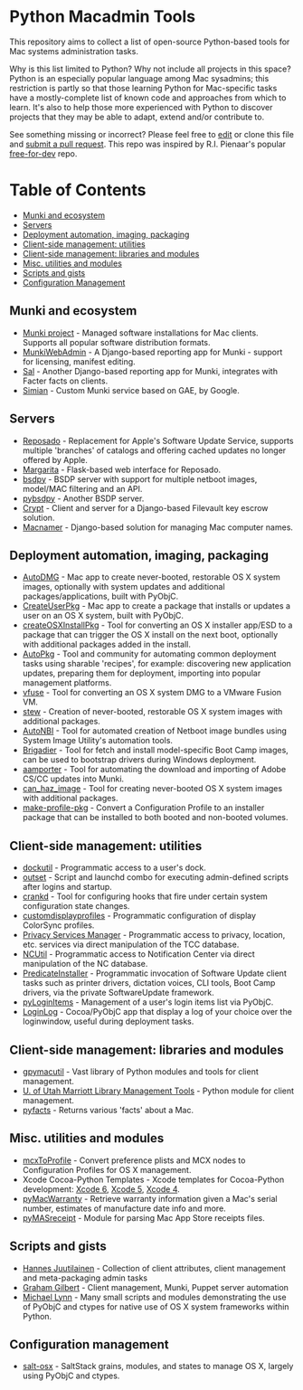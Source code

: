 # Python Macadmin Tools

This repository aims to collect a list of open-source Python-based tools for Mac systems administration tasks.

Why is this list limited to Python? Why not include all projects in this space? Python is an especially popular language among Mac sysadmins; this restriction is partly so that those learning Python for Mac-specific tasks have a mostly-complete list of known code and approaches from which to learn. It's also to help those more experienced with Python to discover projects that they may be able to adapt, extend and/or contribute to.

See something missing or incorrect? Please feel free to [edit](https://github.com/timsutton/python-macadmin-tools/edit/master/README.md) or clone this file and [submit a pull request](https://github.com/timsutton/python-macadmin-tools/pulls). This repo was inspired by R.I. Pienaar's popular [free-for-dev](https://github.com/ripienaar/free-for-dev) repo.

Table of Contents
=================

* [Munki and ecosystem](#munki-and-ecosystem)
* [Servers](#servers)
* [Deployment automation, imaging, packaging](#deployment-automation-imaging-packaging)
* [Client-side management: utilities](#client-side-management-utilities)
* [Client-side management: libraries and modules](#client-side-management-libraries-and-modules)
* [Misc. utilities and modules](#misc-utilities-and-modules)
* [Scripts and gists](#scripts-and-gists)
* [Configuration Management](#configuration-management)

## Munki and ecosystem
* [Munki project](https://github.com/munki/munki) - Managed software installations for Mac clients. Supports all popular software distribution formats.
* [MunkiWebAdmin](https://github.com/munki/munkiwebadmin) - A Django-based reporting app for Munki - support for licensing, manifest editing.
* [Sal](https://github.com/salsoftware/sal) - Another Django-based reporting app for Munki, integrates with Facter facts on clients.
* [Simian](https://github.com/google/simian) - Custom Munki service based on GAE, by Google.

## Servers
* [Reposado](https://github.com/wdas/reposado) - Replacement for Apple's Software Update Service, supports multiple 'branches' of catalogs and offering cached updates no longer offered by Apple.
* [Margarita](https://github.com/jessepeterson/margarita) - Flask-based web interface for Reposado. 
* [bsdpy](https://bitbucket.org/bruienne/bsdpy) - BSDP server with support for multiple netboot images, model/MAC filtering and an API.
* [pybsdpy](https://github.com/cabal95/pybsdp) - Another BSDP server.
* [Crypt](https://github.com/grahamgilbert/Crypt) - Client and server for a Django-based Filevault key escrow solution.
* [Macnamer](https://github.com/grahamgilbert/macnamer) - Django-based solution for managing Mac computer names.

## Deployment automation, imaging, packaging
* [AutoDMG](https://github.com/MagerValp/AutoDMG) - Mac app to create never-booted, restorable OS X system images, optionally with system updates and additional packages/applications, built with PyObjC.
* [CreateUserPkg](https://github.com/MagerValp/CreateUserPkg) - Mac app to create a package that installs or updates a user on an OS X system, built with PyObjC.
* [createOSXInstallPkg](https://github.com/munki/createOSXInstallPkg) - Tool for converting an OS X installer app/ESD to a package that can trigger the OS X install on the next boot, optionally with additional packages added in the install.
* [AutoPkg](https://github.com/autopkg/autopkg) - Tool and community for automating common deployment tasks using sharable 'recipes', for example: discovering new application updates, preparing them for deployment, importing into popular management platforms.
* [vfuse](https://github.com/chilcote/vfuse) - Tool for converting an OS X system DMG to a VMware Fusion VM.
* [stew](https://github.com/chilcote/stew) - Creation of never-booted, restorable OS X system images with additional packages.
* [AutoNBI](https://bitbucket.org/bruienne/autonbi) - Tool for automated creation of Netboot image bundles using System Image Utility's automation tools.
* [Brigadier](https://github.com/timsutton/brigadier) - Tool for fetch and install model-specific Boot Camp images, can be used to bootstrap drivers during Windows deployment.
* [aamporter](https://github.com/timsutton/aamporter) - Tool for automating the download and importing of Adobe CS/CC updates into Munki.
* [can_haz_image](https://github.com/google/macops) - Tool for creating never-booted OS X system images with additional packages.
* [make-profile-pkg](https://github.com/timsutton/make-profile-pkg) - Convert a Configuration Profile to an installer package that can be installed to both booted and non-booted volumes.

## Client-side management: utilities

* [dockutil](https://github.com/kcrawford/dockutil) - Programmatic access to a user's dock.
* [outset](https://github.com/chilcote/outset) - Script and launchd combo for executing admin-defined scripts after logins and startup.
* [crankd](https://github.com/google/macops) - Tool for configuring hooks that fire under certain system configuration state changes.
* [customdisplayprofiles](https://github.com/timsutton/customdisplayprofiles) - Programmatic configuration of display ColorSync profiles.
* [Privacy Services Manager](https://github.com/univ-of-utah-marriott-library-apple/privacy_services_manager) - Programmatic access to privacy, location, etc. services via direct manipulation of the TCC database.
* [NCUtil](https://github.com/jacobsalmela/NCutil) - Programmatic access to Notification Center via direct manipulation of the NC database.
* [PredicateInstaller](https://github.com/mkuron/PredicateInstaller) - Programmatic invocation of Software Update client tasks such as printer drivers, dictation voices, CLI tools, Boot Camp drivers, via the private SoftwareUpdate framework.
* [pyLoginItems](https://github.com/pudquick/pyLoginItems) - Management of a user's login items list via PyObjC.
* [LoginLog](https://github.com/MagerValp/LoginLog) - Cocoa/PyObjC app that display a log of your choice over the loginwindow, useful during deployment tasks.

## Client-side management: libraries and modules
* [gpymacutil](https://github.com/google/macops) - Vast library of Python modules and tools for client management.
* [U. of Utah Marriott Library Management Tools](https://github.com/univ-of-utah-marriott-library-apple/management_tools) - Python module for client management.
* [pyfacts](https://github.com/chilcote/pyfacts) - Returns various 'facts' about a Mac.

## Misc. utilities and modules
* [mcxToProfile](https://github.com/timsutton/mcxToProfile) - Convert preference plists and MCX nodes to Configuration Profiles for OS X management.
* Xcode Cocoa-Python Templates - Xcode templates for Cocoa-Python development: [Xcode 6](https://github.com/gregneagle/Xcode6CocoaPythonTemplates), [Xcode 5](https://github.com/gregneagle/Xcode5CocoaPythonTemplates), [Xcode 4](https://github.com/gregneagle/Xcode4CocoaPythonTemplates).
* [pyMacWarranty](https://github.com/pudquick/pyMacWarranty) - Retrieve warranty information given a Mac's serial number, estimates of manufacture date info and more.
* [pyMASreceipt](https://github.com/pudquick/pyMASreceipt) - Module for parsing Mac App Store receipts files.

## Scripts and gists

* [Hannes Juutilainen](https://github.com/hjuutilainen/adminscripts) - Collection of client attributes, client management and meta-packaging admin tasks
* [Graham Gilbert](https://github.com/grahamgilbert/macscripts) - Client management, Munki, Puppet server automation
* [Michael Lynn](https://gist.github.com/pudquick) - Many small scripts and modules demonstrating the use of PyObjC and ctypes for native use of OS X system frameworks within Python.



## Configuration management
* [salt-osx](https://github.com/mosen/salt-osx) - SaltStack grains, modules, and states to manage OS X, largely using PyObjC and ctypes.
